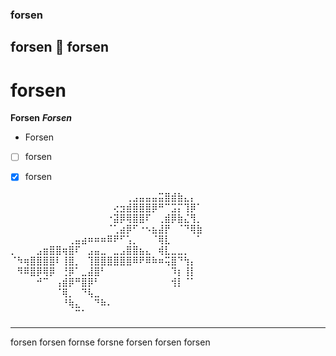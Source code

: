 ### forsen 
## forsen 👋 forsen
# forsen
**Forsen** ***Forsen*** 
- Forsen
- [ ] forsen
- [x] forsen


⠀⠀⠀⠀⠀⠀⠀⠀⠀⠀⠀⠀⠀⠀⠀⠀⠀⠀⢀⣠⣤⣤⣤⣭⣿⣾⣷⣄⡄⠀
⠀⠀⠀⠀⠀⠀⠀⠀⠀⠀⠀⠀⠀⠀⠀⠀⢔⣲⣾⣿⣿⣿⡿⠛⠉⣩⡍⢹⡿⠁
⠀⠀⠀⠀⠀⠀⠀⠀⠀⠀⠀⠀⠀⠀⠀⠐⣽⡿⢿⣿⣿⠏⠀⢀⣾⡿⣷⣌⢻⡀
⠀⠀⠀⠀⠀⠀⠀⠀⠀⠀⠀⠀⠀⠀⠀⠈⢁⣴⡿⠋⠐⠢⣦⣼⡟⠀⠈⠙⢿⣷
⠀⠀⠀⠀⠀⠀⠀⠀⠀⢀⣤⣴⠶⠶⠶⠿⠟⠋⢡⡀⠀⠀⠈⢿⣇⠀⠀⠀⠀⠁
⡀⠀⠀⠀⣠⣶⣿⣿⢶⣿⠏⠀⣠⣤⣀⠀⣀⣠⣿⣿⣦⣄⠀⢾⣇⣀⣀⡀⠀⠀
⠈⠳⢶⣿⣿⣿⣿⠇⢸⣿⡀⠀⢹⣿⣿⣿⣿⣿⣿⠿⠟⠿⠷⠶⢭⣿⠙⢳⡄⠀
⠀⠻⠿⣿⡿⢿⡿⠀⢘⡿⠁⣀⣼⣿⠃⠀⠀⠀⠀⠀⠀⠀⠀⠀⠀⠹⡆⢸⡇⠀
⠀⠀⠀⠀⠚⠉⠀⢠⣾⡿⠛⣿⡿⠃⠀⠀⠀⠀⠀⠀⠀⠀⠀⠀⠀⢺⡇⠈⠁⠀
⠀⠀⠀⠀⠀⠀⠀⠈⢿⡀⠀⠙⢧⣀⠀⠀⠀⠀⠀⠀⠀⠀⠀⠀⠀⠀⠀⠀⠀⠀
⠀⠀⠀⠀⠀⠀⠀⠀⠘⢷⣄⠀⠀⠙⠷⠄⠀⠀⠀⠀⠀⠀⠀⠀⠀⠀⠀⠀⠀⠀
⠀⠀⠀⠀⠀⠀⠀⠀⠀⠀⠉⠁⠀⠀⠀⠀⠀⠀⠀⠀⠀⠀⠀⠀⠀⠀⠀⠀⠀⠀

---
forsen forsen fornse forsne forsen forsen forsen

<!--
**HorseMeatDev/HorseMeatDev** is a ✨ _special_ ✨ repository because its `README.md` (this file) appears on your GitHub profile.

Here are some ideas to get you started:

- 🔭 I’m currently working on ...
- 🌱 I’m currently learning ...
- 👯 I’m looking to collaborate on ...
- 🤔 I’m looking for help with ...
- 💬 Ask me about ...
- 📫 How to reach me: ...
- 😄 Pronouns: ...
- ⚡ Fun fact: ...
-->
